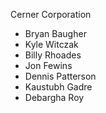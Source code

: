 Cerner Corporation

- Bryan Baugher
- Kyle Witczak
- Billy Rhoades
- Jon Fewins
- Dennis Patterson
- Kaustubh Gadre
- Debargha Roy
